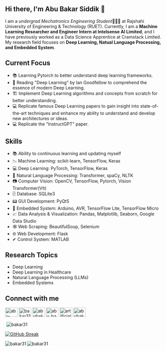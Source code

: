 ## Hi there, I'm Abu Bakar Siddik 👋

I am a *undergrad Mechatronics Engineering Student*👨🏻‍🎓 at Rajshahi University of Engineering & Technology (RUET). Currently, I am a **Machine Learning Researcher and Engineer Intern at Intelsense AI Limited**, and I have previously worked as a Data Science Apprentice at Cramstack Limited. My research field focuses on **Deep Learning, Natual Language Processing, and Embedded System**.

## Current Focus
- 📚 Learning Pytorch to better understand deep learning frameworks.
- 📖 Reading "Deep Learning" by Ian Goodfellow to comprehend the essence of modern Deep Learning.
- 🏗 Implement Deep Learning algorithms and concepts from scratch for better understanding.
- 💻 Replicate famous Deep Learning papers to gain insight into state-of-the-art techniques and enhance my ability to understand and develop new architectures or ideas.
- 💻 Replicate the "InstructGPT" paper.

## Skills
- 📚 Ability to continuous learning and updating myself
- 📉 Machine Learning: scikit-learn, TensorFlow, Keras
- 💻 Deep Learning: PyTorch, TensorFlow, Keras
- 📖 Natural Language Processing: Transformer, spaCy, NLTK
- 📷 Computer Vision: OpenCV, TensorFlow, Pytorch, Vision Transformer(Vit)
- 🗄 Database: SQLite3
- 📟 GUI Development: PyQt5
- 📱 Embedded System: Arduino, AVR, TensorFlow Lite, TensorFlow Micro
- 📈 Data Analysis & Visualization: Pandas, Matplotlib, Seaborn, Google Data Studio
- 🕸 Web Scraping: BeautifulSoup, Selenium
- 🌐 Web Development: Flask
- ✔ Control System: MATLAB

## Research Topics
- Deep Learning
- Deep Learning in Healthcare
- Natural Language Processing (LLMs)
- Embedded Systems

## Connect with me
<p align="left">
<a href="https://linkedin.com/in/abu-bakar-siddik31" target="blank"><img align="center" src="https://raw.githubusercontent.com/rahuldkjain/github-profile-readme-generator/master/src/images/icons/Social/linked-in-alt.svg" alt="abu-bakar-siddik31" height="30" width="40" /></a>
<a href="https://kaggle.com/bakar31" target="blank"><img align="center" src="https://raw.githubusercontent.com/rahuldkjain/github-profile-readme-generator/master/src/images/icons/Social/kaggle.svg" alt="bakar31" height="30" width="40" /></a>
<a href="https://fb.com/abubakarsiddik031" target="blank"><img align="center" src="https://raw.githubusercontent.com/rahuldkjain/github-profile-readme-generator/master/src/images/icons/Social/facebook.svg" alt="abubakarsiddik031" height="30" width="40" /></a>
<a href="https://www.instagram.com/abu_bakar_siddik31/" target="blank"><img align="center" src="https://raw.githubusercontent.com/rahuldkjain/github-profile-readme-generator/master/src/images/icons/Social/instagram.svg" alt="abu_bakar_siddik31" height="30" width="40" /></a>
<a href="https://www.youtube.com/channel/UC6DxuIWVP8Ht1RfE5GlRfrQ" target="blank"><img align="center" src="https://raw.githubusercontent.com/rahuldkjain/github-profile-readme-generator/master/src/images/icons/Social/youtube.svg" alt="artificial neuron" height="30" width="40" /></a>
<a href="https://www.hackerrank.com/abubakarsiddik" target="blank"><img align="center" src="https://raw.githubusercontent.com/rahuldkjain/github-profile-readme-generator/master/src/images/icons/Social/hackerrank.svg" alt="abubakarsiddik" height="30" width="40" /></a>
</p>


<p>&nbsp;<img align="center" src="https://github-readme-stats.vercel.app/api?username=bakar31&show_icons=true&theme=dark&title_color=08a4d9&text_color=ffffff&locale=en" alt="bakar31" /></p>

[![GitHub Streak](https://github-readme-streak-stats.herokuapp.com?user=bakar31&theme=dark&date_format=M%20j%5B%2C%20Y%5D)](https://git.io/streak-stats)

<p><img align="left" src="https://github-readme-stats.vercel.app/api/top-langs?username=bakar31&show_icons=true&theme=dark&title_color=2b93d4&text_color=ededed&locale=en&layout=compact" alt="bakar31" /></p>

<p align="left"> <img src="https://komarev.com/ghpvc/?username=bakar31&label=Profile%20views&color=0e75b6&style=flat" alt="bakar31" /> </p>
